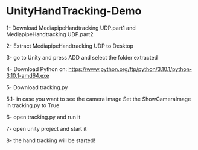 # UnityHandTracking-Demo

1- Download MediapipeHandtracking UDP.part1 and MediapipeHandtracking UDP.part2

2- Extract MediapipeHandtracking UDP to Desktop

3- go to Unity and press ADD and select the folder extracted

4- Download Python on: https://www.python.org/ftp/python/3.10.1/python-3.10.1-amd64.exe

5- Download tracking.py

5.1- in case you want to see the camera image Set the ShowCameraImage in tracking.py to True

6- open tracking.py and run it

7- open unity project and start it

8- the hand tracking will be started!
